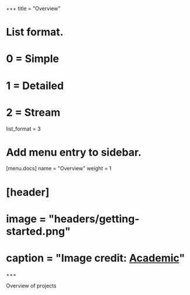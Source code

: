 +++
title = "Overview"

# List format.
#   0 = Simple
#   1 = Detailed
#   2 = Stream
list_format = 3

# Add menu entry to sidebar.
[menu.docs]
  name = "Overview"
  weight = 1

# [header]
# image = "headers/getting-started.png"
# caption = "Image credit: [**Academic**](https://github.com/gcushen/hugo-academic/)"
+++

Overview of projects